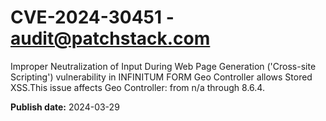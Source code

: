 # CVE-2024-30451 - audit@patchstack.com

Improper Neutralization of Input During Web Page Generation ('Cross-site Scripting') vulnerability in INFINITUM FORM Geo Controller allows Stored XSS.This issue affects Geo Controller: from n/a through 8.6.4.



**Publish date:** 2024-03-29
